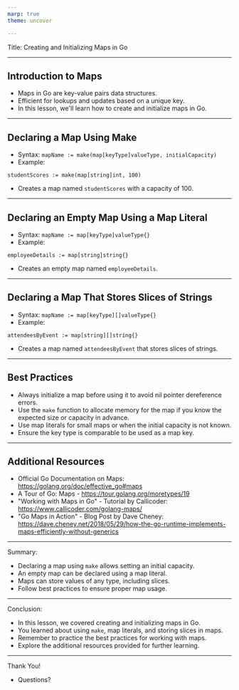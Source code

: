 ```yaml
---
marp: true
theme: uncover

---
```

Title: Creating and Initializing Maps in Go

---
## Introduction to Maps
- Maps in Go are key-value pairs data structures.
- Efficient for lookups and updates based on a unique key.
- In this lesson, we'll learn how to create and initialize maps in Go.

---
## Declaring a Map Using Make
- Syntax: `mapName := make(map[keyType]valueType, initialCapacity)`
- Example:
```
studentScores := make(map[string]int, 100)
```
- Creates a map named `studentScores` with a capacity of 100.

---
## Declaring an Empty Map Using a Map Literal
- Syntax: `mapName := map[keyType]valueType{}`
- Example:
```
employeeDetails := map[string]string{}
```
- Creates an empty map named `employeeDetails`.

---
## Declaring a Map That Stores Slices of Strings
- Syntax: `mapName := map[keyType][]valueType{}`
- Example:
```
attendeesByEvent := map[string][]string{}
```
- Creates a map named `attendeesByEvent` that stores slices of strings.

---
## Best Practices
- Always initialize a map before using it to avoid nil pointer dereference errors.
- Use the `make` function to allocate memory for the map if you know the expected size or capacity in advance.
- Use map literals for small maps or when the initial capacity is not known.
- Ensure the key type is comparable to be used as a map key.

---
## Additional Resources
- Official Go Documentation on Maps: https://golang.org/doc/effective_go#maps
- A Tour of Go: Maps - https://tour.golang.org/moretypes/19
- "Working with Maps in Go" - Tutorial by Callicoder: https://www.callicoder.com/golang-maps/
- "Go Maps in Action" - Blog Post by Dave Cheney: https://dave.cheney.net/2018/05/29/how-the-go-runtime-implements-maps-efficiently-without-generics

---
Summary:
- Declaring a map using `make` allows setting an initial capacity.
- An empty map can be declared using a map literal.
- Maps can store values of any type, including slices.
- Follow best practices to ensure proper map usage.

---
Conclusion:
- In this lesson, we covered creating and initializing maps in Go.
- You learned about using `make`, map literals, and storing slices in maps.
- Remember to practice the best practices for working with maps.
- Explore the additional resources provided for further learning.

---
Thank You!
- Questions?
